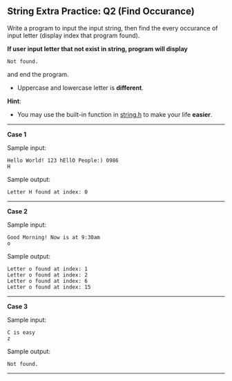 ## String Extra Practice: Q2 (Find Occurance)

Write a program to input the input string, then find the every occurance of input letter (display index that program found).

**If user input letter that not exist in string, program will display**

```
Not found.
```

and end the program.

* Uppercase and lowercase letter is **different**.

**Hint**: 

* You may use the built-in function in [string.h](https://www.tutorialspoint.com/c_standard_library/string_h.htm) to make your life **easier**.

<hr>

**Case 1**

Sample input:
```
Hello World! 123 hEllO People:) 0986
H
```

Sample output:
```
Letter H found at index: 0
```

<hr>

**Case 2**

Sample input:
```
Good Morning! Now is at 9:30am
o
```

Sample output:
```
Letter o found at index: 1
Letter o found at index: 2
Letter o found at index: 6
Letter o found at index: 15
```

<hr>

**Case 3**

Sample input:
```
C is easy  
z
```

Sample output:
```
Not found.
```

<hr>
